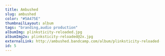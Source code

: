 ```yaml
---
title: Ambushed
slug: ambushed
color: "#5A475E"
thumbnailLayout: album
tags: "branding,audio production"
albumImg: plinksticity-reloaded.jpg
albumImg2x: plinksticity-reloaded@2x.jpg
externalLink: http://ambushed.bandcamp.com/album/plinksticity-reloaded-plinksticial-edition
id: 5
---
```

